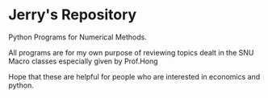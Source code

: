 Jerry's Repository
=====

Python Programs for Numerical Methods.

All programs are for my own purpose of reviewing topics dealt in the SNU Macro classes especially given by Prof.Hong


Hope that these are helpful for people who are interested in economics and python.

